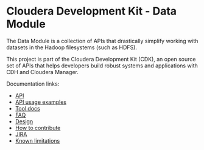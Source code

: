 # Cloudera Development Kit - Data Module

The Data Module is a collection of APIs that drastically simplify working with datasets
in the Hadoop filesystems (such as HDFS).

This project is part of the Cloudera Development Kit (CDK), an open source
set of APIs that helps developers build robust systems and applications
with CDH and Cloudera Manager.

Documentation links:
* [API](http://cloudera.github.com/cdk/docs/0.1.0/apidocs/index.html)
* [API usage examples](../cdk-examples/README.md)
* [Tool docs](../cdk-tools/README.md)
* [FAQ](src/main/markdown/faq.md)
* [Design](src/main/markdown/design.md)
* [How to contribute](src/main/markdown/how_to_contribute.md)
* [JIRA](https://issues.cloudera.org/browse/CDK)
* [Known limitations](src/main/markdown/limitations.md)


